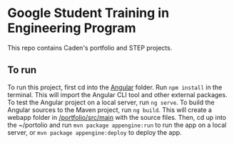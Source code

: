 # Google Student Training in Engineering Program

This repo contains Caden's portfolio and STEP projects.

## To run

To run this project, first cd into the [Angular](./portfolio/src/main/angular) folder. Run `npm install` in the terminal. This will import the Angular CLI tool and other external packages. To test the Angular project on a local server, run `ng serve`. To build the Angular sources to the Maven project, run `ng build`. This will create a webapp folder in [/portfolio/src/main](./portfolio/src/main) with the source files. Then, cd up into the ~/portolio and run `mvn package appengine:run` to run the app on a local server, or `mvn package appengine:deploy` to deploy the app.
